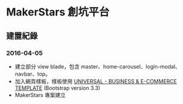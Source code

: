 # MakerStars 創坑平台

## 建置紀錄

### 2016-04-05
- 建立部分 view blade，包含 master、home-carousel、login-modal、navbar、top。 
- 加入網頁樣板，樣板使用 [UNIVERSAL - BUSINESS & E-COMMERCE TEMPLATE](http://universal.ondrejsvestka.cz/1-0/) (Bootstrap version 3.3) 
- MakerStars 專案建立